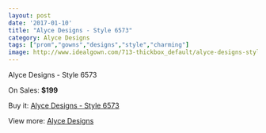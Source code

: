 ```yaml
---
layout: post
date: '2017-01-10'
title: "Alyce Designs - Style 6573"
category: Alyce Designs
tags: ["prom","gowns","designs","style","charming"]
image: http://www.idealgown.com/713-thickbox_default/alyce-designs-style-6573.jpg
---
```

Alyce Designs - Style 6573

On Sales: **$199**
<a href="https://www.idealgown.com/en/alyce-designs/319-alyce-designs-style-6573.html"><amp-img layout="responsive" width="600" height="600" src="//www.idealgown.com/713-thickbox_default/alyce-designs-style-6573.jpg" alt="Alyce Designs - Style 6573 0" /></a>
<a href="https://www.idealgown.com/en/alyce-designs/319-alyce-designs-style-6573.html"><amp-img layout="responsive" width="600" height="600" src="//www.idealgown.com/714-thickbox_default/alyce-designs-style-6573.jpg" alt="Alyce Designs - Style 6573 1" /></a>

Buy it: [Alyce Designs - Style 6573](https://www.idealgown.com/en/alyce-designs/319-alyce-designs-style-6573.html "Alyce Designs - Style 6573")

View more: [Alyce Designs](https://www.idealgown.com/en/5-alyce-designs "Alyce Designs")